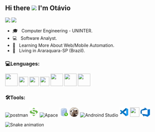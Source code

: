 ## Hi there ![](https://user-images.githubusercontent.com/18350557/176309783-0785949b-9127-417c-8b55-ab5a4333674e.gif) I'm Otávio

  <div 
  <a href="https://github.com/otavioeab">
  <img height="180em" src="https://github-readme-stats.vercel.app/api?username=otavioeab&show_icons=true&theme=dracula&include_all_commits=true&count_private=true"/>
  <img height="180em" src="https://github-readme-stats.vercel.app/api/top-langs/?username=otavioeab&layout=compact&langs_count=7&theme=dracula"/>
</div

<p align="left"> 
  <ul>
    <li>🎓 &nbsp; Computer Engineering - UNINTER.</li>
    <li>💻 &nbsp; Software Analyst.</li>
    <li>📘 &nbsp; Learning More About Web/Mobile Automation.</li>
    <li>📍 &nbsp; Living in Araraquara-SP (Brazil).</li>
  </ul>
</p>

<div>
<h3 align="left"> 💻Lenguages:</h3>
</a> <img src="https://cdn.jsdelivr.net/gh/devicons/devicon/icons/java/java-original.svg" width="40" height="40"/> 
<img src="https://cdn.jsdelivr.net/gh/devicons/devicon/icons/linux/linux-original.svg" width="30" height="30" />
<img src="https://cdn.jsdelivr.net/gh/devicons/devicon/icons/selenium/selenium-original.svg" width="30" height="30"/> 
<img src="https://cdn.jsdelivr.net/gh/devicons/devicon/icons/cucumber/cucumber-plain.svg" width="30" height="30"/>
<img lt="Docker" height="40" width="40" src="https://cdn.jsdelivr.net/gh/devicons/devicon/icons/docker/docker-plain.svg"/>
<img lt="SSH" height="40" width="40" src="https://cdn.jsdelivr.net/gh/devicons/devicon/icons/ssh/ssh-original-wordmark.svg" />
<img src="https://cdn.jsdelivr.net/gh/devicons/devicon/icons/oracle/oracle-original.svg" width="40" height="40"/>
          
 <div>
<h3 align="left"> 🛠️Tools:</h3> 
<img alt="postman" height="30" width="30" src="https://www.svgrepo.com/download/354202/postman-icon.svg">
<img alt="SoapUI" height="30" width="30" src="https://github.com/otavioeab/otavioeab/blob/main/Dev%20icons/Soapui.png?raw=true">
<img alt="Apace" height="30" width="30" src="https://cdn.jsdelivr.net/gh/devicons/devicon/icons/apache/apache-plain-wordmark.svg" />
<img alt="Oracle slq" height="30" width="30" src="https://github.com/otavioeab/otavioeab/blob/main/Dev%20icons/oracle%20sql.png?raw=true">
<img lt="Dbeaver" height="30" width="30" src="https://github.com/otavioeab/otavioeab/blob/main/Dev%20icons/dbeaver.png?raw=true"/>
<img alt="Androind Studio" height="30" width="30" src="https://cdn.jsdelivr.net/gh/devicons/devicon/icons/androidstudio/androidstudio-original.svg" />
<img alt="Visual Studio" height="30" width="30" src="https://github.com/otavioeab/otavioeab/blob/main/Dev%20icons/Visual%20Studio%20Code.png?raw=true"/>
<img lt="Filezilla" height="30" width="30" src="https://cdn.jsdelivr.net/gh/devicons/devicon/icons/filezilla/filezilla-plain.svg" />
<img lt="Azure devops" height="30" width="30" src="https://github.com/otavioeab/otavioeab/blob/main/Dev%20icons/Azure%20devops%20.png?raw=true" />

![Snake animation](https://github.com/samfreitasxs/samfreitasxs/blob/output/github-contribution-grid-snake.svg)
